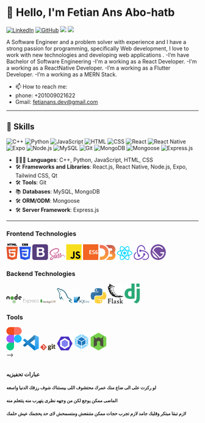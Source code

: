 # 👋 Hello, I'm Fetian Ans Abo-hatb
[![LinkedIn](https://img.shields.io/badge/LinkedIn-0077B5?style=for-the-badge&logo=linkedin&logoColor=white)](https://www.linkedin.com/in/fetian-ans-abohatb/)
[![GitHub](https://img.shields.io/badge/GitHub-181717?style=for-the-badge&logo=github&logoColor=white)](https://github.com/fetian-debug)
[![](https://img.shields.io/badge/Portofolio-181717?style=for-the-badge&color=295F98)](https://fetian-ans.firebaseapp.com/)
![](https://komarev.com/ghpvc/?username=fetian-debug&color=green&style=for-the-badge&label=PROFILE+VIEWS)

A Software Engineer and a problem solver with experience and I have a strong passion for programming, specifically Web development, I love to work with new technologies and developing web applications .
-I’m have Bachelor of Software Engineering
-I'm a working as a React Developer. 
-I'm a working as a ReactNative Developer. 
-I’m a working as a Flutter Developer.
-I’m a working as a MERN Stack.

- 📫 How to reach me:
- phone: +201009021622
- Gmail: fetianans.dev@gmail.com

  
---

## 🔧 Skills

![C++](https://img.shields.io/badge/C++-00599C?style=for-the-badge&logo=c%2B%2B&logoColor=white)
![Python](https://img.shields.io/badge/Python-3776AB?style=for-the-badge&logo=python&logoColor=white)
![JavaScript](https://img.shields.io/badge/JavaScript-F7DF1E?style=for-the-badge&logo=javascript&logoColor=black)
![HTML](https://img.shields.io/badge/HTML-E34F26?style=for-the-badge&logo=html5&logoColor=white)
![CSS](https://img.shields.io/badge/CSS-1572B6?style=for-the-badge&logo=css3&logoColor=white)
![React](https://img.shields.io/badge/React-61DAFB?style=for-the-badge&logo=react&logoColor=black)
![React Native](https://img.shields.io/badge/React_Native-20232A?style=for-the-badge&logo=react&logoColor=61DAFB)
![Expo](https://img.shields.io/badge/Expo-1B1F23?style=for-the-badge&logo=expo&logoColor=white)
![Node.js](https://img.shields.io/badge/Node.js-339933?style=for-the-badge&logo=nodedotjs&logoColor=white)
![MySQL](https://img.shields.io/badge/MySQL-4479A1?style=for-the-badge&logo=mysql&logoColor=white)
![Git](https://img.shields.io/badge/Git-F05032?style=for-the-badge&logo=git&logoColor=white)
![MongoDB](https://img.shields.io/badge/MongoDB-47A248?style=for-the-badge&logo=mongodb&logoColor=white)
![Mongoose](https://img.shields.io/badge/Mongoose-880000?style=for-the-badge&logo=mongoose&logoColor=white)
![Express.js](https://img.shields.io/badge/Express.js-000000?style=for-the-badge&logo=express&logoColor=white)

- 👨🏻‍💻 **Languages**: C++, Python, JavaScript, HTML, CSS
- 🛠️ **Frameworks and Libraries**: React.js, React Native, Node.js, Expo, Tailwind CSS, Qt
- 🛠️ **Tools**: Git
- 📚 **Databases**: MySQL, MongoDB
- 🛠️ **ORM/ODM**: Mongoose
- 🛠️ **Server Framework**: Express.js

---


### Frontend Technologies

<div>
  <img src ="./images/html-5.svg" alt="HTML5 logo" width="6%" title='HTML5'/>
  <img src ="./images/css-3.svg" alt="CSS3 logo" width="6%" title='CSS3'/>
  <img src ="./images/bootstrap.svg" alt="Bootstrap logo" width="8%" title='Bootstrap'/>
  <img src ="./images/sass.svg" alt="Sass logo" width="8%" title='Sass'/>
  <img src ="./images/javascript.svg" alt="JavaScript logo" width="8%" title='JavaScript'/>
  <img src ="./images/es6.svg" alt="ES6 logo" width="8%" title='ES6'/>
  <img src ="./images/d3.svg" alt="D3 logo" width="8%" title='D3.js'/>
  <img src ="./images/react.svg" alt="react logo" width="8%" title='React'/>
  <img src ="./images/redux.svg" alt="redux logo" width="8%" title='Redux'/>
  <img src ="./images/gatsby.svg" alt="Gatsby logo" width="8%" title='Gatsby'/>
<div>

### Backend Technologies

<div>
  <img src ="./images/nodejs.svg" alt="Node logo" width="8%" title='Nodejs'/>
  <img src ="./images/express.svg" alt="express logo" width="8%" title='Express'/>
  <img src ="./images/mongodb.svg" alt="D3 logo" width="8%" title='MongoDB'/>
  <img src ="./images/mysql.svg" alt="mysql logo" width="8%" title='MYSQL'/>
  <img src ="./images/sqlite.svg" alt="sqlite logo" width="8%" title='sqlite'/>
  <img src ="./images/python.svg" alt="Python logo" width="8%" title='Python'/>
  <img src ="./images/flask.svg" alt="Flask logo" width="8%" title='Flask'/>
  <img src ="./images/django.svg" alt="Django logo" width="8%" title='Django'/>
</div>

### Tools

<div>
  <img src ="./images/figma.svg" alt="Figma logo" width="8%" title='Figma'/>
  <img src ="./images/visual-studio-code.svg" alt="VS Code logo" width="8%" title='Visual Studio Code'/>
  <img src ="./images/git.svg" alt="Git logo" width="8%" title='Git'/>
  <img src ="./images/eslint.svg" alt="ESLint logo" width="8%" title='ESLint'/>
  <img src ="./images/webpack.svg" alt="Webpack logo" width="8%" title='Webpack'/>
  <img src ="./images/nodemon.svg" alt="Nodemon logo" width="8%" title='Nodemon'/> 
</div>
-->

<div >
        <br>
        <br>
        <b>عبارات تحفيزيه<b>
                <br> <br>
<small >
لو ركزت على الى ضاع منك عمرك محتشوف اللى بيستناك شوف رزقك الدنيا واسعه
</small>
<br> <br>
<small >
الماضى ممكن يوجع لكن من وجهه نظرى يتهرب منه يتتعلم منه
</small>
<br> <br>
<small >
لازم تبقا مبتكر وقلبك جامد لازم تجرب حجات ممكن متنفعش ومتسمحش لاى حد يحجمك عيش حلمك
</small>
</div>
 <br> <br>              

